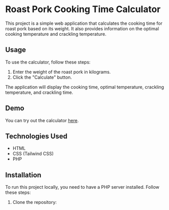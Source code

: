 # Roast Pork Cooking Time Calculator

This project is a simple web application that calculates the cooking time for roast pork based on its weight. It also provides information on the optimal cooking temperature and crackling temperature.

## Usage

To use the calculator, follow these steps:

1. Enter the weight of the roast pork in kilograms.
2. Click the "Calculate" button.

The application will display the cooking time, optimal temperature, crackling temperature, and crackling time.

## Demo

You can try out the calculator [here](https://example.com).

## Technologies Used

- HTML
- CSS (Tailwind CSS)
- PHP

## Installation

To run this project locally, you need to have a PHP server installed. Follow these steps:

1. Clone the repository:

